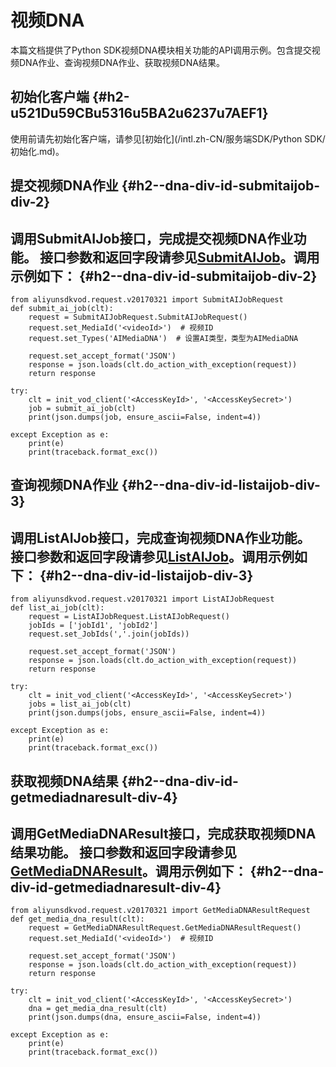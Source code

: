 视频DNA 
==========================

本篇文档提供了Python SDK视频DNA模块相关功能的API调用示例。包含提交视频DNA作业、查询视频DNA作业、获取视频DNA结果。

初始化客户端 {#h2-u521Du59CBu5316u5BA2u6237u7AEF1}
--------------------------------------------

使用前请先初始化客户端，请参见[初始化](/intl.zh-CN/服务端SDK/Python SDK/初始化.md)。

提交视频DNA作业 {#h2--dna-div-id-submitaijob-div-2}
---------------------------------------------

调用SubmitAIJob接口，完成提交视频DNA作业功能。
接口参数和返回字段请参见[SubmitAIJob]()。调用示例如下： {#h2--dna-div-id-submitaijob-div-2}
---------------------------------------------------------------------------------------------------------------------------------------

    from aliyunsdkvod.request.v20170321 import SubmitAIJobRequest
    def submit_ai_job(clt):
        request = SubmitAIJobRequest.SubmitAIJobRequest()
        request.set_MediaId('<videoId>')  # 视频ID
        request.set_Types('AIMediaDNA')  # 设置AI类型，类型为AIMediaDNA
    
        request.set_accept_format('JSON')
        response = json.loads(clt.do_action_with_exception(request))
        return response
    
    try:
        clt = init_vod_client('<AccessKeyId>', '<AccessKeySecret>')
        job = submit_ai_job(clt)
        print(json.dumps(job, ensure_ascii=False, indent=4))
    
    except Exception as e:
        print(e)
        print(traceback.format_exc())



查询视频DNA作业 {#h2--dna-div-id-listaijob-div-3}
-------------------------------------------

调用ListAIJob接口，完成查询视频DNA作业功能。
接口参数和返回字段请参见[ListAIJob]()。调用示例如下： {#h2--dna-div-id-listaijob-div-3}
---------------------------------------------------------------------------------------------------------------------------------

    from aliyunsdkvod.request.v20170321 import ListAIJobRequest
    def list_ai_job(clt):
        request = ListAIJobRequest.ListAIJobRequest()
        jobIds = ['jobId1', 'jobId2']
        request.set_JobIds(','.join(jobIds))
    
        request.set_accept_format('JSON')
        response = json.loads(clt.do_action_with_exception(request))
        return response
    
    try:
        clt = init_vod_client('<AccessKeyId>', '<AccessKeySecret>')
        jobs = list_ai_job(clt)
        print(json.dumps(jobs, ensure_ascii=False, indent=4))
    
    except Exception as e:
        print(e)
        print(traceback.format_exc())



获取视频DNA结果 {#h2--dna-div-id-getmediadnaresult-div-4}
---------------------------------------------------

调用GetMediaDNAResult接口，完成获取视频DNA结果功能。
接口参数和返回字段请参见[GetMediaDNAResult]()。调用示例如下： {#h2--dna-div-id-getmediadnaresult-div-4}
---------------------------------------------------------------------------------------------------------------------------------------------------------

    from aliyunsdkvod.request.v20170321 import GetMediaDNAResultRequest
    def get_media_dna_result(clt):
        request = GetMediaDNAResultRequest.GetMediaDNAResultRequest()
        request.set_MediaId('<videoId>')  # 视频ID
    
        request.set_accept_format('JSON')
        response = json.loads(clt.do_action_with_exception(request))
        return response
    
    try:
        clt = init_vod_client('<AccessKeyId>', '<AccessKeySecret>')
        dna = get_media_dna_result(clt)
        print(json.dumps(dna, ensure_ascii=False, indent=4))
    
    except Exception as e:
        print(e)
        print(traceback.format_exc())


